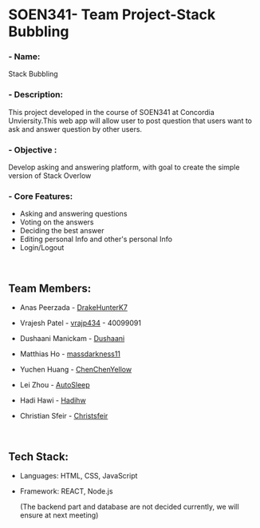 # SOEN341- Team Project-Stack Bubbling

### - Name: 
Stack Bubbling

### - Description: 
This project developed in the course of SOEN341 at Concordia Unviersity.This web app will allow user to post question that users want to ask and answer question by other users.

### - Objective :  
Develop asking and answering platform, with goal to create the simple version of Stack Overlow

### - Core Features:
- Asking and answering questions
- Voting on the answers
- Deciding the best answer
- Editing personal Info and other's personal Info 
- Login/Logout

<br/>

## Team Members:

- Anas Peerzada - [DrakeHunterK7](https://github.com/DrakeHunterK7)

- Vrajesh Patel - [vrajp434](https://github.com/vrajp434) - 40099091

- Dushaani Manickam - [Dushaani](https://github.com/dushaani)

- Matthias Ho - [massdarkness11](https://github.com/massdarkness11)

- Yuchen Huang - [ChenChenYellow](https://github.com/ChenChenYellow)

- Lei Zhou - [AutoSleep](https://github.com/AutoSleep)

- Hadi Hawi - [Hadihw](https://github.com/Hadihw)

- Christian Sfeir - [Christsfeir](https://github.com/christsfeir)

<br/>

## Tech Stack:

- Languages: HTML, CSS, JavaScript

- Framework: REACT, Node.js

  (The backend part and database are not decided currently, we will ensure at next meeting)